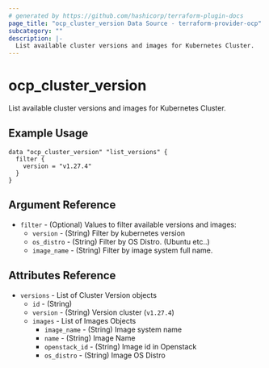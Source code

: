 ```yaml
---
# generated by https://github.com/hashicorp/terraform-plugin-docs
page_title: "ocp_cluster_version Data Source - terraform-provider-ocp"
subcategory: ""
description: |-
  List available cluster versions and images for Kubernetes Cluster.
---
```


# ocp_cluster_version

List available cluster versions and images for Kubernetes Cluster.

## Example Usage

```hcl
data "ocp_cluster_version" "list_versions" {
  filter {
    version = "v1.27.4"
  }
}
```

## Argument Reference

- `filter` - (Optional) Values to filter available versions and images:
    + `version` - (String) Filter by kubernetes version
    + `os_distro` - (String) Filter by OS Distro. (Ubuntu etc..)
    + `image_name` - (String) Filter by image system full name.

## Attributes Reference

- `versions` - List of Cluster Version objects
    * `id` - (String)
    * `version` - (String) Version cluster (`v1.27.4`)
    * `images` - List of Images Objects
        + `image_name` - (String) Image system name 
        + `name` - (String) Image Name
        + `openstack_id` - (String) Image id in Openstack
        + `os_distro` - (String) Image OS Distro






  







